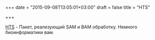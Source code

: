 +++
date = "2015-09-08T13:05:01+03:00"
draft = false
title = "HTS"

+++

<p><a href="https://github.com/biogo/hts">HTS</a>&nbsp;- Пакет, реализующий&nbsp;SAM и BAM обработку. Немного биоинформатики вам.</p>

